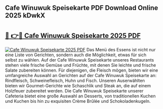 ## Cafe Winuwuk Speisekarte PDF Download Online 2025 kDwkX

# <h2><a href="http://gc7mmhy.nevu.top/?p=Cafe+Winuwuk+Speisekarte">🔗 👉🔴 Cafe Winuwuk Speisekarte 2025 PDF</a></h2>

[![Cafe Winuwuk Speisekarte 2025 PDF](https://i.imgur.com/dBaPXMq.png)](http://gc7mmhy.nevu.top/?p=Cafe+Winuwuk+Speisekarte)
Das Menü des Essens ist nicht nur eine Liste von Gerichten, sondern auch die Möglichkeit, etwas für sich selbst zu wählen. Auf der Cafe Winuwuk Speisekarte unseres Restaurants stehen viele frische Gemüse und Früchte, mit denen Sie leichte und frische Salate zubereiten können. Für diejenigen, die Fleisch mögen, bieten wir eine umfangreiche Auswahl an Gerichten auf der Cafe Winuwuk Speisekarte an: Rindfleisch, Schweinefleisch, Huhn und Fisch. Unseren Auserwählten bieten wir Gourmet-Gerichte wie Schaschlik und Steak an, die auf einem Holzfeuer zubereitet werden. Die Cafe Winuwuk Speisekarte unserer Cafeteria bietet eine große Auswahl an Desserts, von traditionellen Kuchen und Kuchen bis hin zu exquisiten Crème Brûlée und Schokoladenkugeln.
